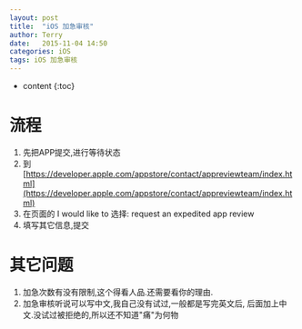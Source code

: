 ```yaml
---
layout: post
title:  "iOS 加急审核"
author: Terry
date:   2015-11-04 14:50
categories: iOS
tags: iOS 加急审核
---
```


* content
{:toc}

# 流程

1. 先把APP提交,进行等待状态
2. 到 [https://developer.apple.com/appstore/contact/appreviewteam/index.html](https://developer.apple.com/appstore/contact/appreviewteam/index.html) 
3. 在页面的 I would like to 选择: request an expedited app review
4. 填写其它信息,提交






# 其它问题

1. 加急次数有没有限制,这个得看人品.还需要看你的理由.
2. 加急审核听说可以写中文,我自己没有试过,一般都是写完英文后, 后面加上中文.没试过被拒绝的,所以还不知道"痛"为何物


